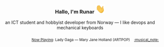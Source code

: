 <h3 align="center">Hallo, I'm Runar <img src="./assets/wave.gif" width="30px" height="30px"></h3>

<div align="center">an ICT student and hobbyist developer from Norway — I like devops and mechanical keyboards</div>

<br/>
<div align="right"><sub>
  <a href="https://www.last.fm/user/runarsf">Now Playing</a>: Lady Gaga &mdash; Mary Jane Holland (ARTPOP) &nbsp;&nbsp; <a href="https:&#x2F;&#x2F;www.last.fm&#x2F;music&#x2F;Lady+Gaga&#x2F;_&#x2F;Mary+Jane+Holland">:musical_note:</a>
</sub></div>

